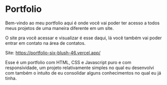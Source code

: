 # Portfolio
Bem-vindo ao meu portfolio aqui é onde você vai poder ter acesso a todos meus projetos de uma maneira diferente em um site.

O site pra você acessar e visualizar é esse daqui, lá você também vai poder entrar em contato na área de contatos.

Site: https://portfolio-six-blush-46.vercel.app/

Esse é um portfolio com HTML, CSS e Javascript puro e com responsividade, um projeto relativamente simples no qual eu desenvolvi com também o intuito de eu consolidar alguns conhecimentos no qual eu já tinha.

